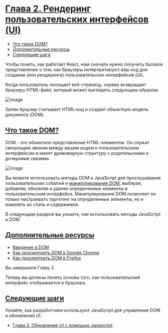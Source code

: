 # [Глава 2. Рендеринг пользовательских интерфейсов (UI)](../index.md)

- [Что такое DOM?](#что-такое-dom)
- [Дополнительные ресурсы](#дополнительные-ресурсы)
- [Следующие шаги](#следующие-шаги)

Чтобы понять, как работает React, нам сначала нужно получить базовое представление о том, как браузеры интерпретируют ваш код для создания (или рендеринга) пользовательских интерфейсов (UI).

Когда пользователь посещает веб-страницу, сервер возвращает браузеру HTML-файл, который может выглядеть следующим образом:

![image](<./Chapter 2.1. Rendering User Interfaces (UI).avif>)

Затем браузер считывает HTML-код и создает объектную модель документа (DOM).

## [Что такое DOM?](#)

DOM - это объектное представление HTML-элементов. Он служит связующим звеном между вашим кодом и пользовательским интерфейсом и имеет древовидную структуру с родительскими и дочерними связями.

![image](<./Chapter 2.2. Rendering User Interfaces (UI).avif>)

Вы можете использовать методы DOM и JavaScript для прослушивания пользовательских событий и [манипулирования DOM](https://developer.mozilla.org/docs/Learn/JavaScript/Client-side_web_APIs/Manipulating_documents), выбирая, добавляя, обновляя и удаляя определенные элементы в пользовательском интерфейсе. Манипулирование DOM позволяет не только настраивать таргетинг на определенные элементы, но и изменять их стиль и содержимое.

В следующем разделе вы узнаете, как использовать методы JavaScript и DOM.

## [Дополнительные ресурсы](#)

- [Введение в DOM](https://developer.mozilla.org/docs/Web/API/Document_Object_Model/Introduction)
- [Как просмотреть DOM в Google Chrome](https://developer.chrome.com/docs/devtools/dom/)
- [Как просмотреть DOM в Firefox](https://developer.mozilla.org/docs/Tools/Debugger/How_to/Highlight_and_inspect_DOM_nodes)

Вы завершили Главу 2.

Теперь вы должны понять основы того, как пользовательский интерфейс отображается в браузере.

## [Следующие шаги](#)

Узнайте, как разработчики используют JavaScript для управления DOM и обновления UI.

- [Глава 3. Обновление UI с помощью Javascript](<./Chapter 3. Updating UI with Javascript.md>)
